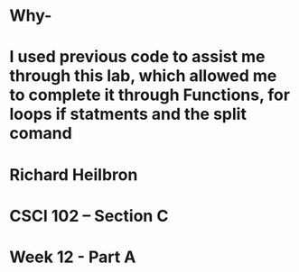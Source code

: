 # Why-
#   I used previous code to assist me through this lab, which allowed me to complete it through Functions, for loops if statments and the split comand
#   Richard Heilbron
#   CSCI 102 – Section C
#   Week 12 - Part A
